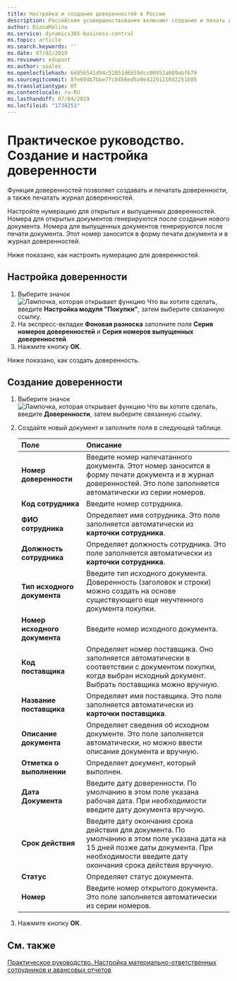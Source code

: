 ```yaml
---
title: Настройка и создание доверенностей в России
description: Российские усовершенствования включают создание и печать доверенностей.
author: DianaMalina
ms.service: dynamics365-business-central
ms.topic: article
ms.search.keywords: ''
ms.date: 07/02/2019
ms.reviewer: edupont
ms.author: soalex
ms.openlocfilehash: 6d856541d94c52851d6b59dcc00952a009abf679
ms.sourcegitcommit: 8fe694b7bbe7fc0456ed5a9e42291218d2251b05
ms.translationtype: HT
ms.contentlocale: ru-RU
ms.lasthandoff: 07/04/2019
ms.locfileid: "1738251"
---
```

# <a name="how-to-set-up-and-create-letters-of-attorney"></a>Практическое руководство. Создание и настройка доверенности

Функция доверенностей позволяет создавать и печатать доверенности, а также печатать журнал доверенностей.  

Настройте нумерацию для открытых и выпущенных доверенностей. Номера для открытых документов генерируются после создания нового документа. Номера для выпущенных документов генерируются после печати документа. Этот номер заносится в форму печати документа и в журнал доверенностей.  

Ниже показано, как настроить нумерацию для доверенностей.

## <a name="to-set-up-a-letter-of-attorney"></a>Настройка доверенности 

1. Выберите значок ![Лампочка, которая открывает функцию Что вы хотите сделать](../../media/ui-search/search_small.png "Что вы хотите сделать"), введите **Настройка модуля "Покупки"**, затем выберите связанную ссылку.
2. На экспресс-вкладке **Фоновая разноска** заполните поля **Серия номеров доверенностей** и **Серия номеров выпущенных доверенностей**.
3. Нажмите кнопку **ОК**.

Ниже показано, как создать доверенность.

## <a name="to-create-a-letter-of-attorney"></a>Создание доверенности 

1. Выберите значок ![Лампочка, которая открывает функцию Что вы хотите сделать](../../media/ui-search/search_small.png "Что вы хотите сделать"), введите **Доверенности**, затем выберите связанную ссылку.

2. Создайте новый документ и заполните поля в следующей таблице.

   | Поле                      | Описание                                                  |
   | :------------------------- | :----------------------------------------------------------- |
   | **Номер доверенности** | Введите номер напечатанного документа. Этот номер заносится в форму печати документа и в журнал доверенностей. Это поле заполняется автоматически из серии номеров. |
   | **Код сотрудника**           | Введите номер сотрудника.                                   |
   | **ФИО сотрудника**     | Определяет имя сотрудника. Это поле заполняется автоматически из **карточки сотрудника**. |
   | **Должность сотрудника**     | Определяет должность сотрудника. Это поле заполняется автоматически из **карточки сотрудника**. |
   | **Тип исходного документа**   | Введите тип исходного документа. Доверенность (заголовок и строки) можно создать на основе существующего еще неучтенного документа покупки. |
   | **Номер исходного документа**    | Введите номер исходного документа.                            |
   | **Код поставщика**    | Определяет номер поставщика. Оно заполняется автоматически в соответствии с документом покупки, когда выбран исходный документ. Выбрать поставщика можно вручную. |
   | **Название поставщика**   | Определяет имя поставщика. Это поле заполняется автоматически из **карточки поставщика**. |
   | **Описание документа**   | Определяет сведения об исходном документе. Это поле заполняется автоматически, но можно ввести описание документа и вручную. |
   | **Отметка о выполнении**      | Определяет документ, который выполнен.                     |
   | **Дата Документа**          | Введите дату доверенности. По умолчанию в этом поле указана рабочая дата. При необходимости введите дату документа вручную. |
   | **Срок действия**          | Введите дату окончания срока действия для документа. По умолчанию в этом поле указана дата на 15 дней позже даты документа. При необходимости введите дату окончания срока действия вручную. |
   | **Статус**                 | Определяет статус документа.                        |
   | **Номер**                    | Введите номер открытого документа. Это поле заполняется автоматически из серии номеров. |

3. Нажмите кнопку **ОК**.

## <a name="see-also"></a>См. также

[Практическое руководство. Настройка материально-ответственных сотрудников и авансовых отчетов](How-to-Set-Up-Responsible-Employees-and-Advance-Statements.md)  
